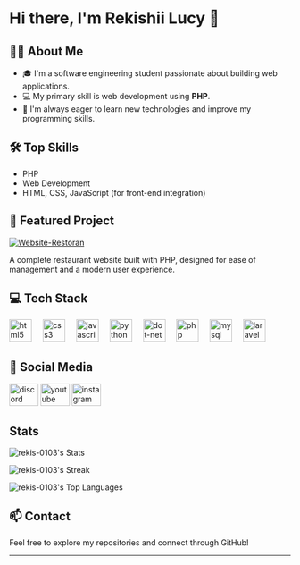# Hi there, I'm Rekishii Lucy 👋

## 👨‍💻 About Me
- 🎓 I'm a software engineering student passionate about building web applications.
- 💻 My primary skill is web development using **PHP**.
- 🌱 I'm always eager to learn new technologies and improve my programming skills.

## 🛠️ Top Skills
- PHP
- Web Development
- HTML, CSS, JavaScript (for front-end integration)

## 🚀 Featured Project

[![Website-Restoran](https://github-readme-stats.vercel.app/api/pin/?username=rekis-0103&repo=Website-Restoran)](https://github.com/rekis-0103/Website-Restoran)

A complete restaurant website built with PHP, designed for ease of management and a modern user experience.

## 💻 Tech Stack

<div align="left">
  <img src="https://cdn.jsdelivr.net/gh/devicons/devicon/icons/html5/html5-original.svg" height="40" alt="html5 logo"  />
  <img width="12" />
  <img src="https://cdn.jsdelivr.net/gh/devicons/devicon/icons/css3/css3-original.svg" height="40" alt="css3 logo"  />
  <img width="12" />
  <img src="https://cdn.jsdelivr.net/gh/devicons/devicon/icons/javascript/javascript-original.svg" height="40" alt="javascript logo"  />
  <img width="12" />
  <img src="https://cdn.jsdelivr.net/gh/devicons/devicon/icons/python/python-original.svg" height="40" alt="python logo"  />
  <img width="12" />
  <img src="https://cdn.jsdelivr.net/gh/devicons/devicon/icons/dot-net/dot-net-original.svg" height="40" alt="dot-net logo"  />
  <img width="12" />
  <img src="https://cdn.jsdelivr.net/gh/devicons/devicon/icons/php/php-original.svg" height="40" alt="php logo"  />
  <img width="12" />
  <img src="https://cdn.jsdelivr.net/gh/devicons/devicon/icons/mysql/mysql-original.svg" height="40" alt="mysql logo"  />
  <img width="12" />
  <img src="https://cdn.jsdelivr.net/gh/devicons/devicon/icons/laravel/laravel-original.svg" height="40" alt="laravel logo"  />
</div>

## 📱 Social Media

<div align="left">
  <img src="https://raw.githubusercontent.com/maurodesouza/profile-readme-generator/master/src/assets/icons/social/discord/default.svg" width="52" height="40" alt="discord logo"  />
  <img src="https://raw.githubusercontent.com/maurodesouza/profile-readme-generator/master/src/assets/icons/social/youtube/default.svg" width="52" height="40" alt="youtube logo"  />
  <img src="https://raw.githubusercontent.com/maurodesouza/profile-readme-generator/master/src/assets/icons/social/instagram/default.svg" width="52" height="40" alt="instagram logo"  />
</div>

## Stats

![rekis-0103's Stats](https://github-readme-stats.vercel.app/api?username=rekis-0103&theme=highcontrast&show_icons=true&hide_border=true&count_private=true)

![rekis-0103's Streak](https://github-readme-streak-stats.herokuapp.com/?user=rekis-0103&theme=highcontrast&hide_border=true)

![rekis-0103's Top Languages](https://github-readme-stats.vercel.app/api/top-langs/?username=rekis-0103&theme=highcontrast&show_icons=true&hide_border=true&layout=compact)

## 📫 Contact
Feel free to explore my repositories and connect through GitHub!

---
<!--
**rekis-0103/rekis-0103** is a ✨ special ✨ repository because its `README.md` (this file) appears on your GitHub profile.
-->
